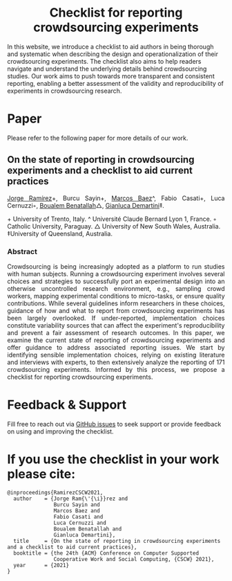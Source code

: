 <h1 align="center">Checklist for reporting crowdsourcing experiments</h1>

In this website, we introduce a checklist to aid authors in being thorough and systematic when describing the design and operationalization of their crowdsourcing experiments. The checklist also aims to help readers navigate and understand the underlying details behind crowdsourcing studies. Our work aims to push towards more transparent and consistent reporting, enabling a better assessment of the validity and reproducibility of experiments in crowdsourcing research.


# Paper

Please refer to the following paper for more details of our work.

<h2 align="left">On the state of reporting in crowdsourcing experiments and a checklist to aid current practices</h2>

<p align="justify">
<a href="https://jramirez.me/" target="_blank">Jorge Ramírez</a>+, 
Burcu Sayin+, 
<a href="http://disi.unitn.it/~baez/" target="_blank">Marcos Baez</a>^, 
Fabio Casati+, Luca Cernuzzi◦, 
<a href="https://sites.google.com/site/boualembenatallahwebsite/" target="_blank">Boualem Benatallah</a>△, 
<a href="https://www.gianlucademartini.net/" target="_blank"> Gianluca Demartini</a>‡.

<span style="margin-top: 5px; display: block;">+ University of Trento, Italy. ^ Université Claude Bernard Lyon 1, France. ◦ Catholic University, Paraguay. △ University of New South Wales, Australia. ‡University of Queensland, Australia.</span>
</p>


### Abstract

<p align="justify">Crowdsourcing is being increasingly adopted as a platform to run studies with human subjects. Running a crowdsourcing experiment involves several choices and strategies to successfully port an experimental design into an otherwise uncontrolled research environment, e.g., sampling crowd workers, mapping experimental conditions to micro-tasks, or ensure quality contributions. While several guidelines inform researchers in these choices, guidance of how and what to report from crowdsourcing experiments has been largely overlooked. If under-reported, implementation choices constitute variability sources that can affect the experiment's reproducibility and prevent a fair assessment of research outcomes. In this paper, we examine the current state of reporting of crowdsourcing experiments and offer guidance to address associated reporting issues. We start by identifying sensible implementation choices, relying on existing literature and interviews with experts, to then extensively analyze the reporting of 171 crowdsourcing experiments. Informed by this process, we propose a checklist for reporting crowdsourcing experiments.
</p>

# Feedback & Support

Fill free to reach out via [GitHub issues](https://github.com/TrentoCrowdAI/crowdsourcing-checklist/issues) to seek support or provide feedback on using and improving the checklist.


# If you use the checklist in your work please cite:

```
@inproceedings{RamirezCSCW2021,
  author    = {Jorge Ram{\'{\i}}rez and
               Burcu Sayin and
               Marcos Baez and
               Fabio Casati and
               Luca Cernuzzi and
               Boualem Benatallah and
               Gianluca Demartini},
  title     = {On the state of reporting in crowdsourcing experiments and a checklist to aid current practices},
  booktitle = {the 24th {ACM} Conference on Computer Supported
               Cooperative Work and Social Computing, {CSCW} 2021},
  year      = {2021}
}
```